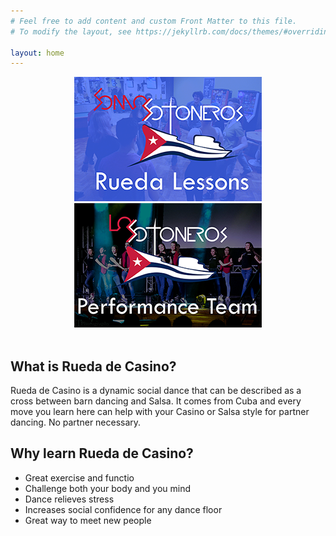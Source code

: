 ```yaml
---
# Feel free to add content and custom Front Matter to this file.
# To modify the layout, see https://jekyllrb.com/docs/themes/#overriding-theme-defaults

layout: home
---
```

<div style="text-align: center">  <a href="/somossotoneros"><img src="/assets/SomosSotonerosWeb.png"></a> <a href="/lossotoneros"><img src="/assets/LosSotonerosWeb.png"></a> </div>

<br>

## What is Rueda de Casino?

Rueda de Casino is a dynamic social dance that can be described as a cross between barn dancing and Salsa. It comes from Cuba and every move you learn here can help with your Casino or Salsa style for partner dancing. No partner necessary.

## Why learn Rueda de Casino?

* Great exercise and functio
* Challenge both your body and you mind
* Dance relieves stress
* Increases social confidence for any dance floor
* Great way to meet new people

<br>
<br>
